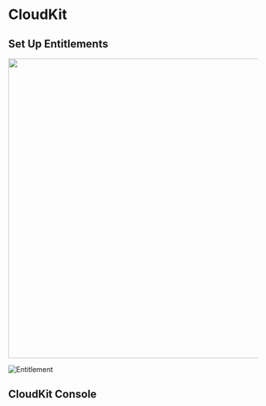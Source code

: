 # CloudKit

## Set Up Entitlements  
<img width="606" src="https://user-images.githubusercontent.com/47273077/155251371-744389b8-c91a-4ce6-a6fd-5fbaebb5aed7.png">

![Entitlement](https://user-images.githubusercontent.com/47273077/155252000-c8b8b286-3e36-41f6-a921-96238b7df771.jpeg)


## CloudKit Console  

